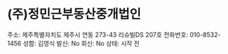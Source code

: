 # (주)정민근부동산중개법인

주소: 제주특별자치도 제주시 연동 273-43 리슈빌DS 207호
전화번호: 010-8532-1456
성함: 김영식
발신: No
회신: No
상태: 시작 전